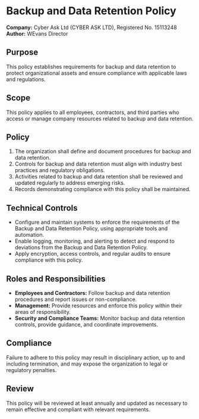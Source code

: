 # Backup and Data Retention Policy

**Company:** Cyber Ask Ltd (CYBER ASK LTD), Registered No. 15113248  
**Author:** WEvans Director

## Purpose

This policy establishes requirements for backup and data retention to protect organizational assets and ensure compliance with applicable laws and regulations.

## Scope

This policy applies to all employees, contractors, and third parties who access or manage company resources related to backup and data retention.

## Policy

1. The organization shall define and document procedures for backup and data retention.
2. Controls for backup and data retention must align with industry best practices and regulatory obligations.
3. Activities related to backup and data retention shall be reviewed and updated regularly to address emerging risks.
4. Records demonstrating compliance with this policy shall be maintained.

## Technical Controls

- Configure and maintain systems to enforce the requirements of the Backup and Data Retention Policy, using appropriate tools and automation.
- Enable logging, monitoring, and alerting to detect and respond to deviations from the Backup and Data Retention Policy.
- Apply encryption, access controls, and regular audits to ensure compliance with this policy.

## Roles and Responsibilities

- **Employees and Contractors:** Follow backup and data retention procedures and report issues or non-compliance.
- **Management:** Provide resources and enforce this policy within their areas of responsibility.
- **Security and Compliance Teams:** Monitor backup and data retention controls, provide guidance, and coordinate improvements.

## Compliance

Failure to adhere to this policy may result in disciplinary action, up to and including termination, and may expose the organization to legal or regulatory penalties.

## Review

This policy will be reviewed at least annually and updated as necessary to remain effective and compliant with relevant requirements.
